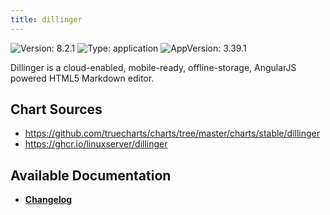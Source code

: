 ```yaml
---
title: dillinger
---
```


![Version: 8.2.1](https://img.shields.io/badge/Version-8.2.1-informational?style=flat-square) ![Type: application](https://img.shields.io/badge/Type-application-informational?style=flat-square) ![AppVersion: 3.39.1](https://img.shields.io/badge/AppVersion-3.39.1-informational?style=flat-square)

Dillinger is a cloud-enabled, mobile-ready, offline-storage, AngularJS powered HTML5 Markdown editor.

## Chart Sources

- https://github.com/truecharts/charts/tree/master/charts/stable/dillinger
- https://ghcr.io/linuxserver/dillinger

## Available Documentation

- [**Changelog**](./CHANGELOG.md)
